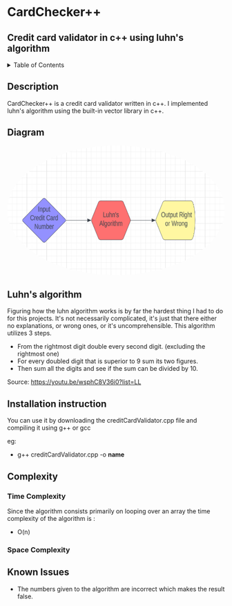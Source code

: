 # CardChecker++

## Credit card validator in c++ using luhn's algorithm

<!-- TABLE OF CONTENTS -->
<details>
  <summary>Table of Contents</summary>
  <ol>
    <li><a href="#description">Description</a></li>
    <li><a href="#diagram">Diagram</a></li>
    <li><a href="#luhn">Luhn</a></li>
    <li><a href="#installation">Installation</a></li>
    <li>
      <a href="#complexity">Complexity</a>
      <ul>
        <li><a href="#time">Time</a></li>
        <li><a href="#space">Space</a></li>
      </ul>
    </li>
    <li><a href="#issues">Issues</a></li>
  </ol>
</details>

## Description

CardChecker++ is a credit card validator written in c++. I implemented luhn's algorithm using the built-in vector library in c++.

## Diagram
  
 <a href="url"><img src="images/diagram.png" width="640" height="300" style="border-radius:90%"></a>

## Luhn's algorithm

Figuring how the luhn algorithm works is by far the hardest thing I had to do for this projects.
It's not necessarily complicated, it's just that there either no explanations, or wrong ones, or it's uncomprehensible.
This algorithm utilizes 3 steps.
  * From the rightmost digit double every second digit. (excluding the rightmost one)
  * For every doubled digit that is superior to 9 sum its two figures.
  * Then sum all the digits and see if the sum can be divided by 10.

Source: https://youtu.be/wsphC8V36i0?list=LL

## Installation instruction

You can use it by downloading the creditCardValidator.cpp file and compiling it using g++ or gcc

eg:
* g++ creditCardValidator.cpp -o **name**

## Complexity

  ### Time Complexity
  Since the algorithm consists primarily on looping over an array the time complexity of the algorithm is :
  * O(n)

  ### Space Complexity

## Known Issues

* The numbers given to the algorithm are incorrect which makes the result false.

